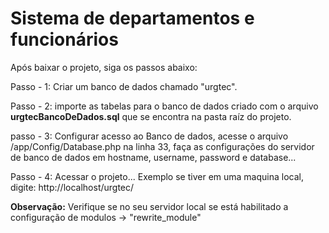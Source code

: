 # Sistema de departamentos e funcionários

Após baixar o projeto, siga os passos abaixo:

Passo - 1: Criar um banco de dados chamado "urgtec".

Passo - 2: importe as tabelas para o banco de dados criado com o arquivo **urgtecBancoDeDados.sql** que se encontra na pasta raíz do projeto.

passo - 3: Configurar acesso ao Banco de dados, acesse o arquivo /app/Config/Database.php
na linha 33, faça as configurações do servidor de banco de dados em hostname, username, password e database...

Passo - 4: Acessar o projeto... Exemplo se tiver em uma maquina local, digite: http://localhost/urgtec/

**Observação:** Verifique se no seu servidor local se está habilitado a configuração de modulos -> "rewrite_module"
